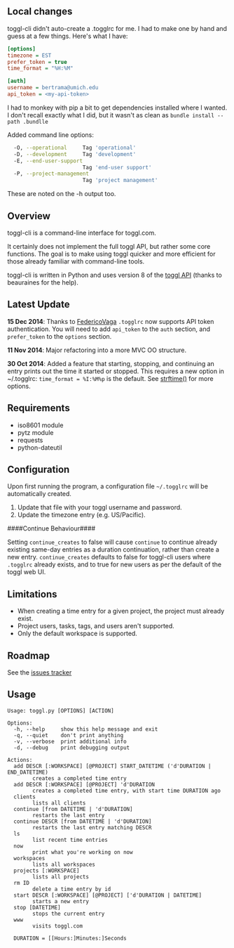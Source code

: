 Local changes
-------------

toggl-cli didn't auto-create a .togglrc for me.  I had to make one by hand and guess at a few things.  Here's what I have:

```ini
[options]
timezone = EST
prefer_token = true
time_format = "%H:%M"

[auth]
username = bertrama@umich.edu
api_token = <my-api-token>
```

I had to monkey with pip a bit to get dependencies installed where I wanted.
I don't recall exactly what I did, but it wasn't as clean as `bundle install --path .bundlle`

Added command line options:

```bash
  -O, --operational     Tag 'operational'
  -D, --development     Tag 'development'
  -E, --end-user-support
                        Tag 'end-user support'
  -P, --project-management
                        Tag 'project management'
```

These are noted on the -h output too.

Overview
--------

toggl-cli is a command-line interface for toggl.com.

It certainly does not implement the full toggl API, but rather some core
functions. The goal is to make using toggl quicker and more efficient for those
already familiar with command-line tools.

toggl-cli is written in Python and uses version 8 of the [toggl
API](https://github.com/toggl/toggl_api_docs) (thanks to beauraines for the
help).

Latest Update
-------------

**15 Dec 2014**: Thanks to [FedericoVaga](https://github.com/FedericoVaga)
`.togglrc` now supports API token authentication. You will need to add
`api_token` to the `auth` section, and `prefer_token` to the `options` section.

**11 Nov 2014**: Major refactoring into a more MVC OO structure.

**30 Oct 2014**: Added a feature that starting, stopping, and continuing an
entry prints out the time it started or stopped. This requires a new option in
~/.togglrc: `time_format = %I:%M%p` is the default.  See
[strftime()](https://docs.python.org/2/library/datetime.html#strftime-and-strptime-behavior)
for more options.

Requirements
------------

* iso8601 module
* pytz module
* requests
* python-dateutil

Configuration
-------------

Upon first running the program, a configuration file `~/.togglrc` will be
automatically created. 

1. Update that file with your toggl username and password.
2. Update the timezone entry (e.g. US/Pacific).

####Continue Behaviour####

Setting `continue_creates` to false will cause `continue` to continue already existing same-day entries as a duration continuation, rather than create a new entry.  `continue_creates` defaults to false for toggl-cli users where `.togglrc` already exists, and to true for new users as per the default of the toggl web UI.

Limitations
-----------

* When creating a time entry for a given project, the project must already
  exist.
* Project users, tasks, tags, and users aren't supported.
* Only the default workspace is supported.

Roadmap
-------

See the [issues tracker](https://github.com/drobertadams/toggl-cli/issues)

Usage
-----
    Usage: toggl.py [OPTIONS] [ACTION]
    
    Options:
      -h, --help     show this help message and exit
      -q, --quiet    don't print anything
      -v, --verbose  print additional info
      -d, --debug    print debugging output
    
    Actions:
      add DESCR [:WORKSPACE] [@PROJECT] START_DATETIME ('d'DURATION | END_DATETIME)
            creates a completed time entry
      add DESCR [:WORKSPACE] [@PROJECT] 'd'DURATION
            creates a completed time entry, with start time DURATION ago
      clients
            lists all clients
      continue [from DATETIME | 'd'DURATION]
            restarts the last entry
      continue DESCR [from DATETIME | 'd'DURATION]
            restarts the last entry matching DESCR
      ls
            list recent time entries
      now
            print what you're working on now
      workspaces
            lists all workspaces
      projects [:WORKSPACE]
            lists all projects
      rm ID
            delete a time entry by id
      start DESCR [:WORKSPACE] [@PROJECT] ['d'DURATION | DATETIME]
            starts a new entry
      stop [DATETIME]
            stops the current entry
      www
            visits toggl.com
    
      DURATION = [[Hours:]Minutes:]Seconds
